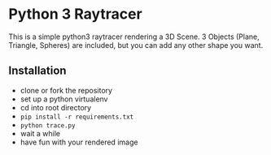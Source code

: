 # Python 3 Raytracer

This is a simple python3 raytracer rendering a 3D Scene. 3 Objects (Plane, Triangle, Spheres) are included, but you can add any other shape you want.


## Installation

- clone or fork the repository
- set up a python virtualenv
- cd into root directory
- `pip install -r requirements.txt`
- `python trace.py`
- wait a while
- have fun with your rendered image